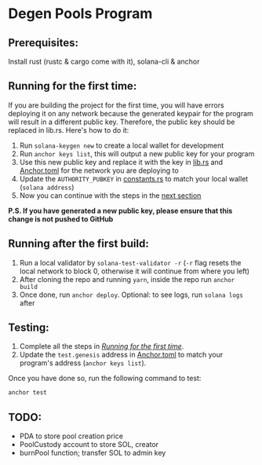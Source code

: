 # Degen Pools Program

## Prerequisites:

Install rust (rustc & cargo come with it), solana-cli & anchor

## Running for the first time:

If you are building the project for the first time, you will have errors deploying it on any network because the generated
keypair for the program will result in a different public key. Therefore, the public key should be replaced in lib.rs.
Here's how to do it:

1. Run `solana-keygen new` to create a local wallet for development
2. Run `anchor keys list`, this will output a new public key for your program
3. Use this new public key and replace it with the key in [lib.rs](https://github.com/Degen-Markets/degen-markets-solana/blob/master/programs/degen-pools/src/lib.rs#L15) and [Anchor.toml](https://github.com/Degen-Markets/degen-markets-solana/blob/master/Anchor.toml) for the network you are deploying to
4. Update the `AUTHORITY_PUBKEY` in [constants.rs](https://github.com/Degen-Markets/degen-markets-solana/blob/master/programs/degen-pools/src/constants.rs#L2) to match your local wallet (`solana address`)
5. Now you can continue with the steps in the [next section](#running-after-the-first-build)

**P.S. If you have generated a new public key, please ensure that this change is not pushed to GitHub**

## Running after the first build:

1. Run a local validator by `solana-test-validator -r` (`-r` flag resets the local network to block 0, otherwise it will continue from where you left)
2. After cloning the repo and running `yarn`, inside the repo run `anchor build`
3. Once done, run `anchor deploy`. Optional: to see logs, run `solana logs` after

## Testing:

1. Complete all the steps in [_Running for the first time_](#running-for-the-first-time).
2. Update the `test.genesis` address in [Anchor.toml](https://github.com/Degen-Markets/degen-markets-solana/blob/e703b02394cbada40d8eeb3c29666d75888720ea/Anchor.toml#L27) to match your program's address (`anchor keys list`).

Once you have done so, run the following command to test:

```bash
anchor test
```

## TODO:

- PDA to store pool creation price
- PoolCustody account to store SOL, creator
- burnPool function; transfer SOL to admin key
